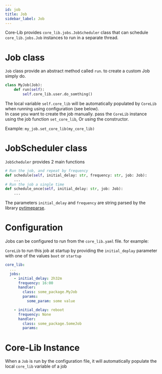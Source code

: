 ```yaml
---
id: job
title: Job
sidebar_label: Job
---
```



Core-Lib provides `core_lib.jobs.JobScheduler` class that can schedule `core_lib.jobs.Job` instances to run in a separate thread.

# Job class

`Job` class provide an abstract method called `run`. to create a custom Job simply do.

```python
class MyJob(Job):
    def run(self):
        self.core_lib.user.do_somthing()
```

The local variable `self.core_lib` will be automatically populated by `CoreLib` when running using configuration (see below).    
In case you want to create the job manually. pass the `CoreLib` instance using the job function `set_core_lib`, Or using the constructor.

Example: 
`my_job.set_core_lib(my_core_lib)` 


# JobScheduler class

`JobScheduler` provides 2 main functions 

````python
# Run the job, and repeat by frequency
def schedule(self, initial_delay: str, frequency: str, job: Job):
    ...
# Run the job a single time
def schedule_once(self, initial_delay: str, job: Job):
    ... 
````

The parameters `initial_delay` and `frequency` are string parsed by the library [pytimeparse](https://github.com/wroberts/pytimeparse).

# Configuration 

Jobs can be configured to run from the `core_lib.yaml` file. for example: 

`CoreLib` to run this job at startup by providing the `initial_deplay` parameter with one of the values `boot` or `startup` 

```yaml
core_lib:
  ...
  jobs:
    - initial_delay: 2h32m
      frequency: 16:00
      handler:
        class: some_package.MyJob
        params:
          some_param: some value

    - initial_delay: reboot
      frequency: None
      handler:
        class: some_package.SomeJob
        params:
```

# Core-Lib Instance

When a `Job` is run by the configuration file, it will automatically populate the local `core_lib` variable of a job 